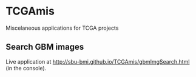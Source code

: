 # TCGAmis
Miscelaneous applications for TCGA projects

## Search GBM images

Live application at <a href="http://sbu-bmi.github.io/TCGAmis/gbmImgSearch.html" target=_blank>http://sbu-bmi.github.io/TCGAmis/gbmImgSearch.html</a> (in the console).